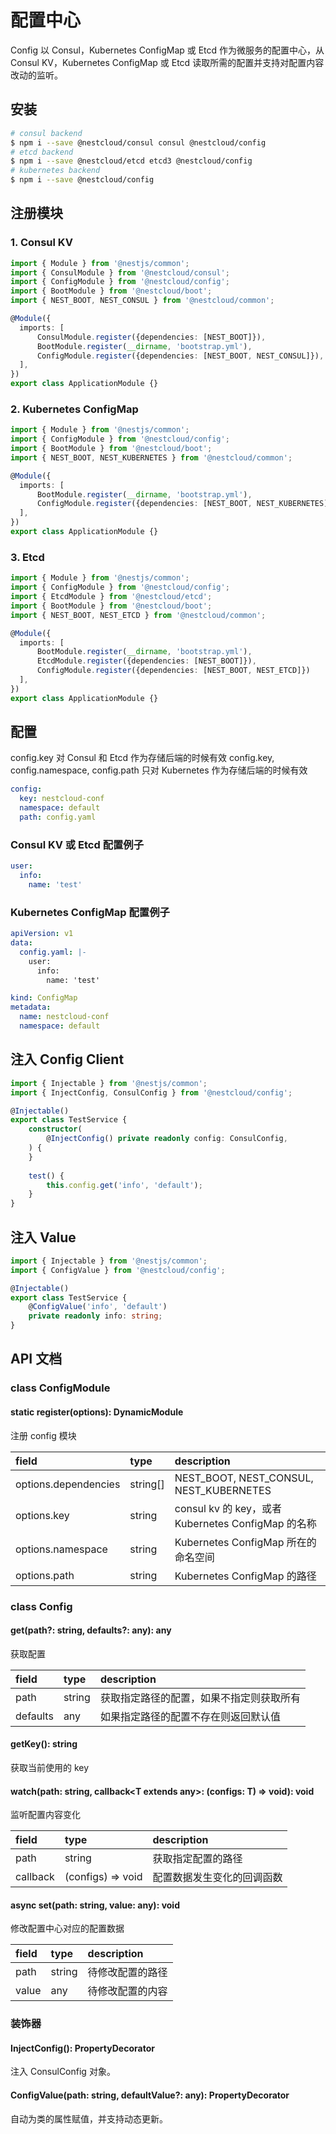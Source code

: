 # 配置中心

Config 以 Consul，Kubernetes ConfigMap 或 Etcd 作为微服务的配置中心，从 Consul KV，Kubernetes ConfigMap 或 Etcd 读取所需的配置并支持对配置内容改动的监听。

## 安装

```bash
# consul backend
$ npm i --save @nestcloud/consul consul @nestcloud/config
# etcd backend
$ npm i --save @nestcloud/etcd etcd3 @nestcloud/config
# kubernetes backend
$ npm i --save @nestcloud/config
```

## 注册模块

### 1. Consul KV

```typescript
import { Module } from '@nestjs/common';
import { ConsulModule } from '@nestcloud/consul';
import { ConfigModule } from '@nestcloud/config';
import { BootModule } from '@nestcloud/boot';
import { NEST_BOOT, NEST_CONSUL } from '@nestcloud/common';

@Module({
  imports: [
      ConsulModule.register({dependencies: [NEST_BOOT]}),
      BootModule.register(__dirname, 'bootstrap.yml'),
      ConfigModule.register({dependencies: [NEST_BOOT, NEST_CONSUL]}),
  ],
})
export class ApplicationModule {}
```

### 2. Kubernetes ConfigMap

```typescript
import { Module } from '@nestjs/common';
import { ConfigModule } from '@nestcloud/config';
import { BootModule } from '@nestcloud/boot';
import { NEST_BOOT, NEST_KUBERNETES } from '@nestcloud/common';

@Module({
  imports: [
      BootModule.register(__dirname, 'bootstrap.yml'),
      ConfigModule.register({dependencies: [NEST_BOOT, NEST_KUBERNETES]}),
  ],
})
export class ApplicationModule {}
```

### 3. Etcd

```typescript
import { Module } from '@nestjs/common';
import { ConfigModule } from '@nestcloud/config';
import { EtcdModule } from '@nestcloud/etcd';
import { BootModule } from '@nestcloud/boot';
import { NEST_BOOT, NEST_ETCD } from '@nestcloud/common';

@Module({
  imports: [
      BootModule.register(__dirname, 'bootstrap.yml'),
      EtcdModule.register({dependencies: [NEST_BOOT]}),
      ConfigModule.register({dependencies: [NEST_BOOT, NEST_ETCD]})
  ],
})
export class ApplicationModule {}
```

## 配置

config.key 对 Consul 和 Etcd 作为存储后端的时候有效 config.key, config.namespace, config.path 只对 Kubernetes 作为存储后端的时候有效

```yaml
config:
  key: nestcloud-conf
  namespace: default
  path: config.yaml
```

### Consul KV 或 Etcd 配置例子

```yaml
user:
  info:
    name: 'test'
```

### Kubernetes ConfigMap 配置例子

```yaml
apiVersion: v1
data:
  config.yaml: |-
    user:
      info:
        name: 'test'

kind: ConfigMap
metadata:
  name: nestcloud-conf
  namespace: default
```

## 注入 Config Client

```typescript
import { Injectable } from '@nestjs/common';
import { InjectConfig, ConsulConfig } from '@nestcloud/config';

@Injectable()
export class TestService {
    constructor(
        @InjectConfig() private readonly config: ConsulConfig,
    ) {
    }
    
    test() {
        this.config.get('info', 'default');
    }
}
```

## 注入 Value

```typescript
import { Injectable } from '@nestjs/common';
import { ConfigValue } from '@nestcloud/config';

@Injectable()
export class TestService {
    @ConfigValue('info', 'default')
    private readonly info: string;
}
```

## API 文档

### class ConfigModule

#### static register\(options\): DynamicModule

注册 config 模块

| field | type | description |
| :--- | :--- | :--- |
| options.dependencies | string\[\] | NEST_BOOT, NEST_CONSUL, NEST_KUBERNETES |
| options.key | string | consul kv 的 key，或者 Kubernetes ConfigMap 的名称 |
| options.namespace | string | Kubernetes ConfigMap 所在的命名空间 |
| options.path | string | Kubernetes ConfigMap 的路径 |

### class Config

#### get\(path?: string, defaults?: any\): any

获取配置

| field | type | description |
| :--- | :--- | :--- |
| path | string | 获取指定路径的配置，如果不指定则获取所有 |
| defaults | any | 如果指定路径的配置不存在则返回默认值 |

#### getKey\(\): string

获取当前使用的 key

#### watch\(path: string, callback&lt;T extends any&gt;: \(configs: T\) =&gt; void\): void

监听配置内容变化

| field | type | description |
| :--- | :--- | :--- |
| path | string | 获取指定配置的路径 |
| callback | \(configs\) =&gt; void | 配置数据发生变化的回调函数 |

#### async set\(path: string, value: any\): void

修改配置中心对应的配置数据

| field | type | description |
| :--- | :--- | :--- |
| path | string | 待修改配置的路径 |
| value | any | 待修改配置的内容 |

### 装饰器

#### InjectConfig\(\): PropertyDecorator

注入 ConsulConfig 对象。

#### ConfigValue\(path: string, defaultValue?: any\): PropertyDecorator

自动为类的属性赋值，并支持动态更新。



